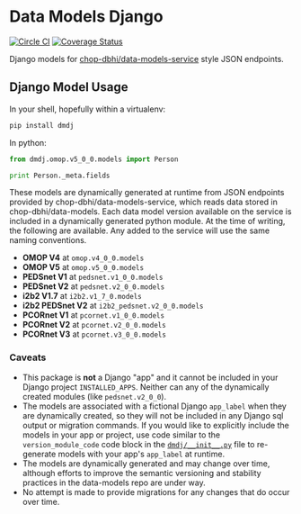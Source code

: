 # Data Models Django

[![Circle CI](https://circleci.com/gh/chop-dbhi/data-models-django/tree/master.svg?style=svg)](https://circleci.com/gh/chop-dbhi/data-models-django/tree/master) [![Coverage Status](https://coveralls.io/repos/chop-dbhi/data-models-django/badge.svg?branch=master&service=github)](https://coveralls.io/github/chop-dbhi/data-models-django?branch=master)

Django models for [chop-dbhi/data-models-service](https://github.com/chop-dbhi/data-models-service) style JSON endpoints.

## Django Model Usage

In your shell, hopefully within a virtualenv:

```sh
pip install dmdj
```

In python:

```python
from dmdj.omop.v5_0_0.models import Person

print Person._meta.fields
```

These models are dynamically generated at runtime from JSON endpoints provided by chop-dbhi/data-models-service, which reads data stored in chop-dbhi/data-models. Each data model version available on the service is included in a dynamically generated python module. At the time of writing, the following are available. Any added to the service will use the same naming conventions.

- **OMOP V4** at `omop.v4_0_0.models`
- **OMOP V5** at `omop.v5_0_0.models`
- **PEDSnet V1** at `pedsnet.v1_0_0.models`
- **PEDSnet V2** at `pedsnet.v2_0_0.models`
- **i2b2 V1.7** at `i2b2.v1_7_0.models`
- **i2b2 PEDSnet V2** at `i2b2_pedsnet.v2_0_0.models`
- **PCORnet V1** at `pcornet.v1_0_0.models`
- **PCORnet V2** at `pcornet.v2_0_0.models`
- **PCORnet V3** at `pcornet.v3_0_0.models`

### Caveats

- This package is **not** a Django "app" and it cannot be included in your Django project `INSTALLED_APPS`. Neither can any of the dynamically created modules (like `pedsnet.v2_0_0`).
- The models are associated with a fictional Django `app_label` when they are dynamically created, so they will not be included in any Django sql output or migration commands. If you would like to explicitly include the models in your app or project, use code similar to the `version_module_code` code block in the [`dmdj/__init__.py`](dmdj/__init__.py) file to re-generate models with your app's `app_label` at runtime.
- The models are dynamically generated and may change over time, although efforts to improve the semantic versioning and stability practices in the data-models repo are under way.
- No attempt is made to provide migrations for any changes that do occur over time.
